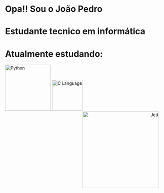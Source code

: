 # Opa!! Sou o João Pedro
# Estudante tecnico em informática
# Atualmente estudando:
<img src="https://www.python.org/static/community_logos/python-logo.png" alt="Python" width="150"/>
<img src="https://upload.wikimedia.org/wikipedia/commons/1/19/C_Logo.png" alt="C Language" width="100"/>

<div align="right">
<img src="https://media3.giphy.com/media/v1.Y2lkPTc5MGI3NjExdHgyMXdic3lqaGx5MGk4MmwwZjY1cW01NTVkZTdvem5ya3c3MXJqcCZlcD12MV9pbnRlcm5hbF9naWZfYnlfaWQmY3Q9cw/HuIiWZekURnZzBMAXK/giphy.gif" alt="Jett"  width="250"/>
</div>
